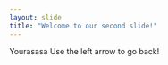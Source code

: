 ```yaml
---
layout: slide
title: "Welcome to our second slide!"
---
```

Yourasasa
Use the left arrow to go back!

